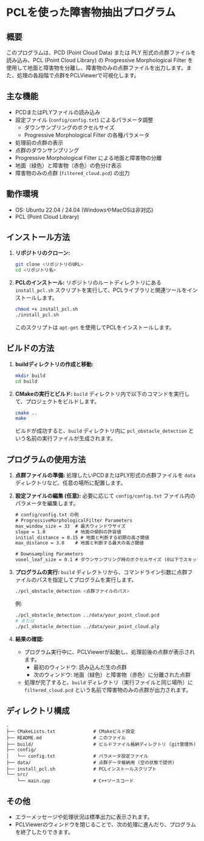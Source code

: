# PCLを使った障害物抽出プログラム

## 概要

このプログラムは、PCD (Point Cloud Data) または PLY 形式の点群ファイルを読み込み、PCL (Point Cloud Library) の Progressive Morphological Filter を使用して地面と障害物を分離し、障害物のみの点群ファイルを出力します。また、処理の各段階で点群をPCLViewerで可視化します。

## 主な機能

*   PCDまたはPLYファイルの読み込み
*   設定ファイル (`config/config.txt`) によるパラメータ調整
    *   ダウンサンプリングのボクセルサイズ
    *   Progressive Morphological Filter の各種パラメータ
*   処理前の点群の表示
*   点群のダウンサンプリング
*   Progressive Morphological Filter による地面と障害物の分離
*   地面（緑色）と障害物（赤色）の色分け表示
*   障害物のみの点群 (`filtered_cloud.pcd`) の出力

## 動作環境

*   OS: Ubuntu 22.04 / 24.04 (WindowsやMacOSは非対応)
*   PCL (Point Cloud Library)

## インストール方法

1.  **リポジトリのクローン:**
    ```bash
    git clone <リポジトリのURL>
    cd <リポジトリ名>
    ```

2.  **PCLのインストール:**
    リポジトリのルートディレクトリにある `install_pcl.sh` スクリプトを実行して、PCLライブラリと関連ツールをインストールします。
    ```bash
    chmod +x install_pcl.sh
    ./install_pcl.sh
    ```
    このスクリプトは `apt-get` を使用してPCLをインストールします。

## ビルドの方法

1.  **buildディレクトリの作成と移動:**
    ```bash
    mkdir build
    cd build
    ```

2.  **CMakeの実行とビルド:**
    `build` ディレクトリ内で以下のコマンドを実行して、プロジェクトをビルドします。
    ```bash
    cmake ..
    make
    ```
    ビルドが成功すると、`build` ディレクトリ内に `pcl_obstacle_detection` という名前の実行ファイルが生成されます。

## プログラムの使用方法

1.  **点群ファイルの準備:**
    処理したいPCDまたはPLY形式の点群ファイルを `data` ディレクトリなど、任意の場所に配置します。

2.  **設定ファイルの編集 (任意):**
    必要に応じて `config/config.txt` ファイル内のパラメータを編集します。
    ```txt
    # config/config.txt の例
    # ProgressiveMorphologicalFilter Parameters
    max_window_size = 33  # 最大ウィンドウサイズ
    slope = 1.0           # 地面の傾斜の許容値
    initial_distance = 0.15 # 地面と判断する初期の高さ閾値
    max_distance = 3.0    # 地面と判断する最大の高さ閾値

    # Downsampling Parameters
    voxel_leaf_size = 0.1 # ダウンサンプリング時のボクセルサイズ (0以下でスキップ)
    ```

3.  **プログラムの実行:**
    `build` ディレクトリから、コマンドライン引数に点群ファイルのパスを指定してプログラムを実行します。
    ```bash
    ./pcl_obstacle_detection <点群ファイルのパス>
    ```
    例:
    ```bash
    ./pcl_obstacle_detection ../data/your_point_cloud.pcd
    # または
    ./pcl_obstacle_detection ../data/your_point_cloud.ply
    ```

4.  **結果の確認:**
    *   プログラム実行中に、PCLViewerが起動し、処理前後の点群が表示されます。
        *   最初のウィンドウ: 読み込んだ生の点群
        *   次のウィンドウ: 地面（緑色）と障害物（赤色）に分離された点群
    *   処理が完了すると、`build` ディレクトリ（実行ファイルと同じ場所）に `filtered_cloud.pcd` という名前で障害物のみの点群が出力されます。

## ディレクトリ構成

```
.
├── CMakeLists.txt              # CMakeビルド設定
├── README.md                   # このファイル
├── build/                      # ビルドファイル格納ディレクトリ (git管理外)
├── config/
│   └── config.txt              # パラメータ設定ファイル
├── data/                       # 点群データ格納用 (空の状態で提供)
├── install_pcl.sh              # PCLインストールスクリプト
└── src/
    └── main.cpp                # C++ソースコード
```

## その他

*   エラーメッセージや処理状況は標準出力に表示されます。
*   PCLViewerのウィンドウを閉じることで、次の処理に進んだり、プログラムを終了したりできます。
```
